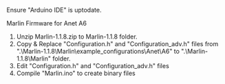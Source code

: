 
Ensure "Arduino IDE" is uptodate.


Marlin Firmware for Anet A6

  1. Unzip Marlin-1.1.8.zip to Marlin-1.1.8 folder.
  2. Copy & Replace "Configuration.h" and "Configuration_adv.h" files from ".\Marlin-1.1.8\Marlin\example_configurations\Anet\A6" to ".\Marlin-1.1.8\Marlin" folder.
  3. Edit "Configuration.h" and "Configuration_adv.h" files
  4. Compile "Marlin.ino" to create binary files
  
